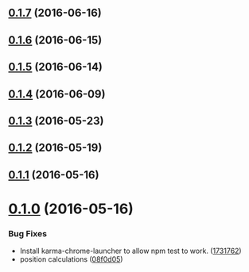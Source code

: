 <a name="0.1.7"></a>
## [0.1.7](https://github.com/Pearson-Higher-Ed/coach-mark/compare/v0.1.6...v0.1.7) (2016-06-16)



<a name="0.1.6"></a>
## [0.1.6](https://github.com/Pearson-Higher-Ed/coach-mark/compare/v0.1.5...v0.1.6) (2016-06-15)



<a name="0.1.5"></a>
## [0.1.5](https://github.com/Pearson-Higher-Ed/coach-mark/compare/v0.1.4...v0.1.5) (2016-06-14)



<a name="0.1.4"></a>
## [0.1.4](https://github.com/Pearson-Higher-Ed/coach-mark/compare/v0.1.3...v0.1.4) (2016-06-09)



<a name="0.1.3"></a>
## [0.1.3](https://github.com/Pearson-Higher-Ed/coach-mark/compare/v0.1.2...v0.1.3) (2016-05-23)



<a name="0.1.2"></a>
## [0.1.2](https://github.com/Pearson-Higher-Ed/coach-mark/compare/v0.1.1...v0.1.2) (2016-05-19)



<a name="0.1.1"></a>
## [0.1.1](https://github.com/Pearson-Higher-Ed/coach-mark/compare/v0.1.0...v0.1.1) (2016-05-16)



<a name="0.1.0"></a>
# [0.1.0](https://github.com/Pearson-Higher-Ed/coach-mark/compare/08f0d05...v0.1.0) (2016-05-16)


### Bug Fixes

* Install karma-chrome-launcher to allow npm test to work. ([1731762](https://github.com/Pearson-Higher-Ed/coach-mark/commit/1731762))
* position calculations ([08f0d05](https://github.com/Pearson-Higher-Ed/coach-mark/commit/08f0d05))



